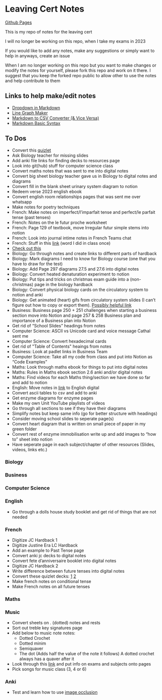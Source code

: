 # Leaving Cert Notes
[Github Pages](https://cutthroat78.github.io/Leaving-Cert-Notes/)

This is my repo of notes for the leaving cert

I will no longer be working on this repo, when I take my exams in 2023

If you would like to add any notes, make any suggestions or simply want to help in anyways, create an issue

When I am no longer working on this repo but you want to make changes or modify the notes for yourself, please fork this repo and work on it there. I suggest that you keep the forked repo public to allow other to use the notes and help contribute to them

<!-- Example of a comment -->

## Links to help make/edit notes
- [Dropdown in Markdown](https://dev.to/asyraf/how-to-add-dropdown-in-markdown-o78)
- [Line Graph Maker](https://www.rapidtables.com/tools/line-graph.html)
- [Markdown to CSV Converter (& Vice Versa)](https://tableconvert.com/markdown-to-csv)
- [Markdown Basic Syntax](https://www.markdownguide.org/basic-syntax/)

## To Dos
- Convert this [quizlet](https://quizlet.com/_a7px8a?x=1jqt&i=3whdjx)
- Ask Biology teacher for missing slides
- Add anki file links for finding decks to resources page
- Look into git(hub) stuff for computer science class
- Convert maths notes that was sent to me into digital notes
- Convert big sheet biology teacher gave us in Biology to digital notes and diagrams
- Convert fill in the blank sheet urinary system diagram to notion
- Redeem verse 2023 english ebook
- Convert english room relationships pages that was sent me over whatsapp
- Make notes for poetry techniques
- French: Make notes on imperfect/l’imparfait tense and perfect/le parfait tense (past tenses)
- French: Notes on the le futur proche worksheet
- French: Page 129 of textbook, move Irregular futur simple stems into notion
- French: Look into journal intime notes in French Teams chat
- French: Stuff in this [link](https://cdetb-my.sharepoint.com/personal/17matthewrenehan_clogherroadcc_ie/_layouts/15/doc.aspx?sourcedoc=%7Bd1105639-1571-4b56-a55c-44c4498a1576%7D&action=edit) (word I did in class once)
- [Check out this](https://studyclix.ie/discuss/Leaving-Cert-Biology/does-anyone-know-of-any-good-quizlet-accounts-to-study-for-biology)
- Biology: Go through notes and create links to different parts of hardback
- Biology: Mark diagrams I need to know for Biology course (one that you have to draw for the test)
- Biology: Add Page 297 diagrams 27.5 and 27.6 into digital notes
- Biology: Convert heated denaturation experiment to notion
- Biology: Put tips and tricks on christmas exam guide into a (non-christmas) page in the biology hardback
- Biology: Convert physical biology cards on the circulatory system to notion and anki
- Biology: Get animated (heart) gifs from circulatory system slides (I can’t figure out how to copy or export them). [Possibly helpful link](https://windowsreport.com/save-animated-gif-from-powerpoint/)
- Business: Business page 250 + 251 challenges when starting a business section move into Notion and page 257 & 258 Business plan and importance of a Business plan into Notion
- Get rid of “School Slides” headings from notes
- Computer Science: ASCII vs Unicode card and voice message Cathal sent me
- Computer Science: Convert hexadecimal cards
- Get rid of "Table of Contents" heaings from notes
- Business: Look at padlet links in Business Team
- Computer Science: Take all my code from class and put into Notion as “Code Examples”
- Maths: Look through maths ebook for things to put into digital notes
- Maths: Rules in Maths ebook section 2.6 anki and/or digital notes
- Maths: Find videos for each Maths thing/section we have done so far and add to notion
- English: Move notes in [link](https://www.aoifesnotes.com/leaving-cert/ordinary-level/Paper-Two/docs/comparative-study/Introduction%20to%20Comparative%20Study%20-2014.pdf) to English digital
- Convert ascii tables to csv and add to anki
- Get enzyme diagrams for enzyme pages
- Make my own Unit YouTube playlists of videos
- Go through all sections to see if they have their diagrams
- Simplify notes but keep same info (go for better structure with headings)
- Consider moving school slides to seperate page(s)
- Convert heart diagram that is written on small piece of paper in my green folder
- Convert rest of enzyme immobilisation write up and add images to “how to” sheet into notion
- Have seperate page in each subject/chapter of other resources (Slides, videos, links etc.)
### Biology
### Business
### Computer Science
### English
- Go through a dolls house study booklet and get rid of things that are not needed
### French
- Digitize JC Hardback 1
- Digitize Justine Era LC Hardback
- Add an example to Past Tense page
- Convert anki jc decks to digital notes
- Convert fete d’anniversaire booklet into digital notes
- Digitize JC Hardback 2
- Write difference between future tenses into digital notes
- Convert these quizlet decks: [1](https://quizlet.com/_a5hp63?x=1jqt&i=3whdjx) [2](https://quizlet.com/_b6jeex?x=1jqt&i=3whdjx)
- Make french notes on conditional tense
- Make French notes on all future tenses
### Maths
### Music
- Convert sheets on . (dotted) notes and rests
- Sort out treble key signatures page
- Add below to music note notes:
  - Dotted Crochet
  - Dotted minim
  - Semiquaver
  - The dot (Adds half the value of the note it follows)
    A dotted crochet always has a quaver after it
- Look through this [link](https://www.curriculumonline.ie/Senior-cycle/Senior-Cycle-Subjects/Music/) and put info on exams and subjects onto pages
- Pick songs for music class (3, 4 or 6)
### Anki
- Test and learn how to use [image occlusion](https://ankiweb.net/shared/info/1111933094)
